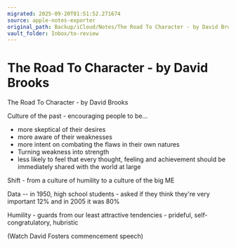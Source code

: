 ```yaml
---
migrated: 2025-09-20T01:51:52.271674
source: apple-notes-exporter
original_path: Backup/iCloud/Notes/The Road To Character - by David Brooks.md
vault_folder: Inbox/to-review
---
```

# The Road To Character - by David Brooks

The Road To Character - by David Brooks

Culture of the past - encouraging people to be...
- more skeptical of their desires
- more aware of their weaknesses
- more intent on combating the flaws in their own natures
- Turning weakness into strength
- less likely to feel that every thought, feeling and achievement should be immediately shared with the world at large

Shift - from a culture of humility to a culture of the big ME 

Data -- in 1950, high school students - asked if they think they're very important 12% and in 2005 it was 80%

Humility - guards from our least attractive tendencies - prideful, self-congratulatory, hubristic

(Watch David Fosters commencement speech)

